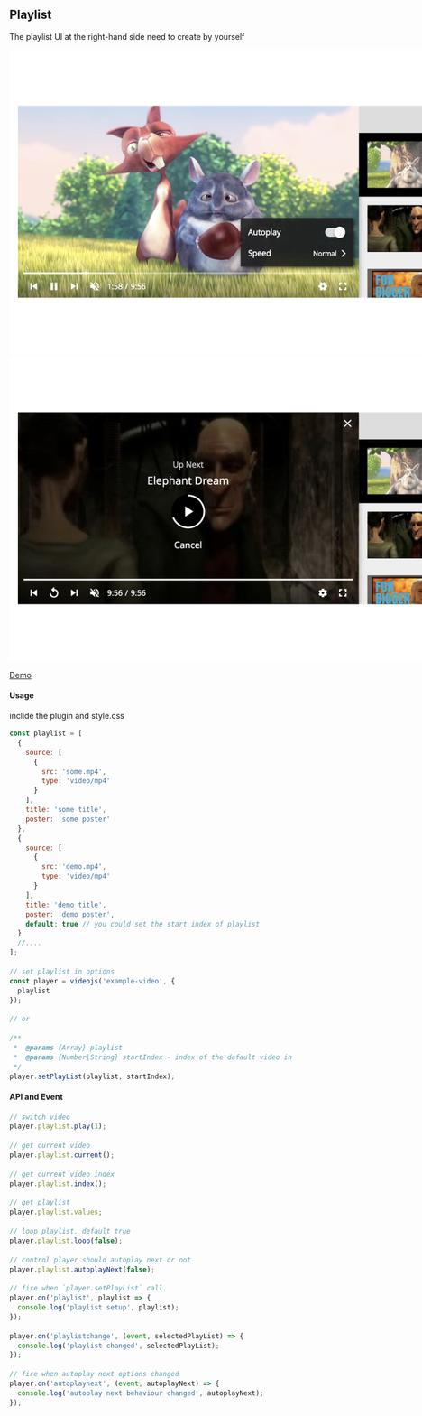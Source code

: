## Playlist

The playlist UI at the right-hand side need to create by yourself

<img src="../../screenshot/playlist_1.png" style="max-width: 960px;">
<img src="../../screenshot/playlist_2.png" style="max-width: 960px;">

[Demo](https://pong420.github.io/videojs-plus/examples/playlist.html)

#### Usage

inclide the plugin and style.css

```js
const playlist = [
  {
    source: [
      {
        src: 'some.mp4',
        type: 'video/mp4'
      }
    ],
    title: 'some title',
    poster: 'some poster'
  },
  {
    source: [
      {
        src: 'demo.mp4',
        type: 'video/mp4'
      }
    ],
    title: 'demo title',
    poster: 'demo poster',
    default: true // you could set the start index of playlist
  }
  //....
];

// set playlist in options
const player = videojs('example-video', {
  playlist
});

// or

/**
 *  @params {Array} playlist
 *  @params {Number|String} startIndex - index of the default video in the playlist
 */
player.setPlayList(playlist, startIndex);
```

#### API and Event

```js
// switch video
player.playlist.play(1);

// get current video
player.playlist.current();

// get current video index
player.playlist.index();

// get playlist
player.playlist.values;

// loop playlist, default true
player.playlist.loop(false);

// control player should autoplay next or not
player.playlist.autoplayNext(false);

// fire when `player.setPlayList` call.
player.on('playlist', playlist => {
  console.log('playlist setup', playlist);
});

player.on('playlistchange', (event, selectedPlayList) => {
  console.log('playlist changed', selectedPlayList);
});

// fire when autoplay next options changed
player.on('autoplaynext', (event, autoplayNext) => {
  console.log('autoplay next behaviour changed', autoplayNext);
});
```
